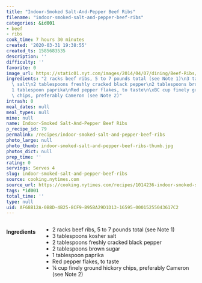 ```yaml
---
title: "Indoor-Smoked Salt-And-Pepper Beef Ribs"
filename: "indoor-smoked-salt-and-pepper-beef-ribs"
categories: &id001
- beef
- ribs
cook_time: 7 hours 30 minutes
created: '2020-03-31 19:38:55'
created_ts: 1585683535
description: ''
difficulty: ''
favorite: 0
image_url: https://static01.nyt.com/images/2014/04/07/dining/Beef-Ribs/Beef-Ribs-mediumThreeByTwo440.jpg
ingredients: "2 racks beef ribs, 5 to 7 pounds total (see Note 1)\n3 tablespoons kosher\
  \ salt\n2 tablespoons freshly cracked black pepper\n2 tablespoons brown sugar\n\
  1 tablespoon paprika\nRed pepper flakes, to taste\n\xBC cup finely ground hickory\
  \ chips, preferably Cameron (see Note 2)"
intrash: 0
meal_dates: null
meal_types: null
mine: null
name: Indoor-Smoked Salt-And-Pepper Beef Ribs
p_recipe_id: 79
permalink: /recipes/indoor-smoked-salt-and-pepper-beef-ribs
photo_large: null
photo_thumb: indoor-smoked-salt-and-pepper-beef-ribs-thumb.jpg
photos_dict: null
prep_time: ''
rating: 0
servings: Serves 4
slug: indoor-smoked-salt-and-pepper-beef-ribs
source: cooking.nytimes.com
source_url: https://cooking.nytimes.com/recipes/1014236-indoor-smoked-salt-and-pepper-beef-ribs?action=click&module=Global%20Search%20Recipe%20Card&pgType=search&rank=15
tags: *id001
total_time: ''
type: null
uid: AF68B12A-0B8D-4B25-8CF9-B95BA29D1D13-16595-00015255043617C2
---
```

<div class="large-8 medium-7 columns" id="writeup">	</div><!-- #writeup -->
</div><!-- #row-one -->
<div class="row" id="row-two">	<div class="medium-4 small-5 columns" id="ingredients"><h4>Ingredients</h4><div class="box box-ingredients content"><ul>
<li>2 racks beef ribs, 5 to 7 pounds total (see Note 1)</li>
<li>3 tablespoons kosher salt</li>
<li>2 tablespoons freshly cracked black pepper</li>
<li>2 tablespoons brown sugar</li>
<li>1 tablespoon paprika</li>
<li>Red pepper flakes, to taste</li>
<li>¼ cup finely ground hickory chips, preferably Cameron (see Note 2)</li>
</ul>
</div>	</div>	<div class="medium-6 small-7 columns" id="directions">	</div>